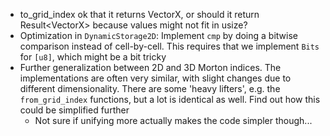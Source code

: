 - to_grid_index ok that it returns VectorX<usize>, or should it return Result<VectorX<usize>> because values might not fit in usize?
- Optimization in `DynamicStorage2D`: Implement `cmp` by doing a bitwise comparison instead of cell-by-cell. This requires that we implement `Bits` for `[u8]`, which might be a bit tricky
- Further generalization between 2D and 3D Morton indices. The implementations are often very similar, with slight changes due to different dimensionality. There are some 'heavy lifters', e.g. the `from_grid_index` functions, but a lot is identical as well. Find out how this could be simplified further
    - Not sure if unifying more actually makes the code simpler though...